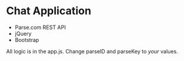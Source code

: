 # Chat Application

* Parse.com REST API
* jQuery
* Bootstrap

All logic is in the app.js. Change parseID and parseKey to _your_ values.
